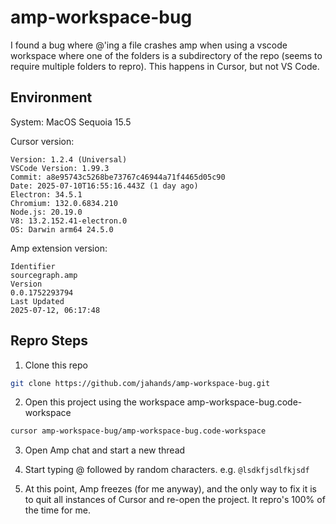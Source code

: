 # amp-workspace-bug

I found a bug where @'ing a file crashes amp when using a vscode workspace where one of the folders is a subdirectory of the repo (seems to require multiple folders to repro). This happens in Cursor, but not VS Code.

## Environment

System: MacOS Sequoia 15.5

Cursor version:

```
Version: 1.2.4 (Universal)
VSCode Version: 1.99.3
Commit: a8e95743c5268be73767c46944a71f4465d05c90
Date: 2025-07-10T16:55:16.443Z (1 day ago)
Electron: 34.5.1
Chromium: 132.0.6834.210
Node.js: 20.19.0
V8: 13.2.152.41-electron.0
OS: Darwin arm64 24.5.0
```

Amp extension version:

```
Identifier
sourcegraph.amp
Version
0.0.1752293794
Last Updated
2025-07-12, 06:17:48
```

## Repro Steps

1. Clone this repo

```sh
git clone https://github.com/jahands/amp-workspace-bug.git
```

2. Open this project using the workspace amp-workspace-bug.code-workspace

```sh
cursor amp-workspace-bug/amp-workspace-bug.code-workspace
```

3. Open Amp chat and start a new thread

4. Start typing @ followed by random characters. e.g. `@lsdkfjsdlfkjsdf`

5. At this point, Amp freezes (for me anyway), and the only way to fix it is to quit all instances of Cursor and re-open the project. It repro's 100% of the time for me.
